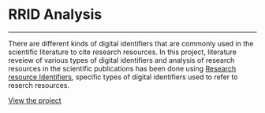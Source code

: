 # RRID Analysis
***

There are different kinds of digital identifiers that are commonly used in the scientific literature to cite research resources. In this project, literature reveiew of various types of digital identifiers and analysis of research resources in the scientific publications has been done using [Research resource Identifiers](https://en.wikipedia.org/wiki/SciCrunch), specific types of digital identifiers used to refer to reserch resources. 

[View the project](https://htmlpreview.github.io/?https://github.com/BeTKH/Data-Mining-and-Analysis-Scientific-Publications/blob/main/html/RRID%20Analysis%20Final%20Paper.html)




